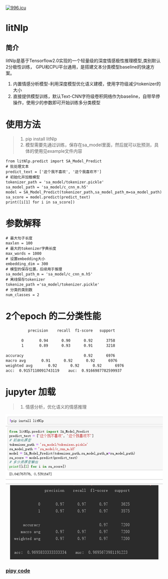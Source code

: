 [![996.icu](https://img.shields.io/badge/link-996.icu-red.svg)](https://996.icu)

# litNlp
## 简介
litNlp是基于Tensorflow2.0实现的一个轻量级的深度情感极性推理模型,类别默认2分极性训练，
GPU和CPU平台通用，是搭建文本分类模型baseline的快速方案。
1. 内置情感分析模型-利用深度模型优化语义建模，使用字符级减少tokenizer的大小
2. 直接提供模型训练，默认Text-CNN字符级卷积网络作为baseline，自带早停操作，使用少的参数即可开始训练多分类模型

# 使用方法
> 1. pip install  litNlp
> 2. 模型需要先通过训练，保存在sa_model里面，然后就可以批预测，具体的使用见example文件内容

    from litNlp.predict import SA_Model_Predict
    # 批处理文本
    predict_text = ['这个我不喜欢', '这个我喜欢不']
    # 初始化并加载模型
    tokenizer_path = 'sa_model/tokenizer.pickle'
    sa_model_path = 'sa_model/c_cnn_m.h5'
    model = SA_Model_Predict(tokenizer_path,sa_model_path_m=sa_model_path)
    sa_score = model.predict(predict_text)
    print([i[1] for i in sa_score])
 
# 参数解释
    # 最大句子长度
    maxlen = 100
    # 最大的tokenizer字典长度
    max_words = 1000
    # 设置embedding大小
    embedding_dim = 300
    # 模型的保存位置，后续用于推理
    sa_model_path_m = 'sa_model/c_cnn_m.h5'
    # 离线保存tokenizer
    tokenize_path ='sa_model/tokenizer.pickle'
    # 分类的类别数
    num_classes = 2
# 2个epoch 的二分类性能
              precision    recall  f1-score   support

           0       0.94      0.90      0.92      3758
           1       0.89      0.93      0.91      3218

    accuracy                           0.92      6976
    macro avg       0.91      0.92      0.92      6976
    weighted avg       0.92      0.92      0.92      6976
    acc:  0.9157110091743119    auc:  0.9166987782599937

# jupyter 加载
> 1. 情感分析，优化语义的情感推理
<div align=center><img  src="https://github.com/CarryChang/litNlp/blob/master/pic/tools.png"></div>
<div align=center><img  src="https://github.com/CarryChang/litNlp/blob/master/pic/auc_2poch.png"></div>
 
### [pipy code](https://pypi.org/project/litNlp/)